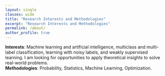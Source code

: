 ```yaml
---
layout: single
classes: wide
title: "Research Interests and Methodologies"
excerpt: "Research Interests and Methodologies"
permalink: /about/
author_profile: true
---
```


**Interests**: Machine learning and artificial intelligence, multiclass and multi-label classification, learning with noisy labels, and weakly supervised learning. I am looking for opportunities to apply theoretical insights to solve real-world problems.<br>
**Methodologies**:  Probability, Statistics, Machine Learning, Optimization.
